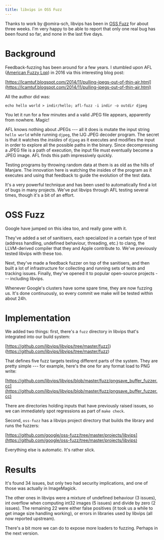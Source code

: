 ```yaml
---
title: libvips in OSS Fuzz
---
```


Thanks to work by @omira-sch, libvips has been in [OSS
Fuzz](https://github.com/google/oss-fuzz) for about three weeks. I'm very
happy to be able to report that only one real bug has been found so far,
and none in the last five days.

# Background

Feedback-fuzzing has been around for a few years. I stumbled upon AFL
([American Fuzzy Lop](http://lcamtuf.coredump.cx/afl/)) in 2016 via this
interesting blog post:

[https://lcamtuf.blogspot.com/2014/11/pulling-jpegs-out-of-thin-air.html](https://lcamtuf.blogspot.com/2014/11/pulling-jpegs-out-of-thin-air.html)

All the author did was:

```
echo hello world > indir/hello; afl-fuzz -i indir -o outdir djpeg
```

You let it run for a few minutes and a valid JPEG file appears, apparently
from nowhere. Magic!

AFL knows nothing about JPEGs --- all it does is mutate the input string
`hello world` while running `djpeg`, the IJG JPEG decoder program. The secret
is that it watches the *insides* of `djpeg` as it executes and modifies
the input in order to explore all the possible paths in the binary. Since
decompressing a JPEG file is a path of execution, the input file must
eventually become a JPEG image. AFL finds this path impressively quickly.

Testing programs by throwing random data at them is as old as the hills
of Manjare. The innovation here is watching the insides of the program as
it executes and using that feedback to guide the evolution of the test data.

It's a very powerful technique and has been used to automatically find a
lot of bugs in many projects. We've put libvips through AFL testing several
times, though it's a bit of an effort.

# OSS Fuzz

Google have jumped on this idea too, and really gone with it. 

They've added a set of sanitisers, each specialized in a certain type of
test (address handling, undefined behaviour, threading, etc.) to clang, the
LLVM-derived compiler that they and Apple contribute to. We've previously
tested libvips with these too.

Next, they've made a feedback fuzzer on top of the sanitisers, and then
built a lot of infrastructure for collecting and running sets of tests and
tracking issues. Finally, they've opened it to popular open-source projects
--- including libvips.

Whenever Google's clusters have some spare time, they are now fuzzing us. It's
done continuously, so every commit we make will be tested within about 24h.

# Implementation

We added two things: first, there's a `fuzz` directory in libvips that's
integrated into our build system:

[https://github.com/libvips/libvips/tree/master/fuzz])(https://github.com/libvips/libvips/tree/master/fuzz)

That defines five fuzz targets testing different parts of the system. They are
pretty simple --- for example, here's the one for any format load to PNG write:

[https://github.com/libvips/libvips/blob/master/fuzz/pngsave_buffer_fuzzer.cc](https://github.com/libvips/libvips/blob/master/fuzz/pngsave_buffer_fuzzer.cc)

There are directories holding inputs that have previously raised issues,
so we can immediately spot regressions as part of `make check`.

Second, `oss-fuzz` has a libvips project directory that builds the library
and runs the fuzzers:

[https://github.com/google/oss-fuzz/tree/master/projects/libvips](https://github.com/google/oss-fuzz/tree/master/projects/libvips)

Everything else is automatic. It's rather slick.

# Results

It's found 34 issues, but only two had security implications, and one of
those was actually in ImageMagick.

The other ones in libvips were a mixture of undefined behaviour (3 issues),
int overflow when computing int32 images (5 issues) and divide by zero (2
issues). The remaining 22 were either false positives (it took us a while
to get image size handling working), or errors in libraries used by libvips
(all now reported upstream).

There's a bit more we can do to expose more loaders to fuzzing. Perhaps in the
next version.
